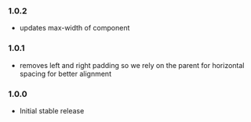 ### 1.0.2

- updates max-width of component

### 1.0.1

- removes left and right padding so we rely on the parent for horizontal spacing for better alignment

### 1.0.0

- Initial stable release
